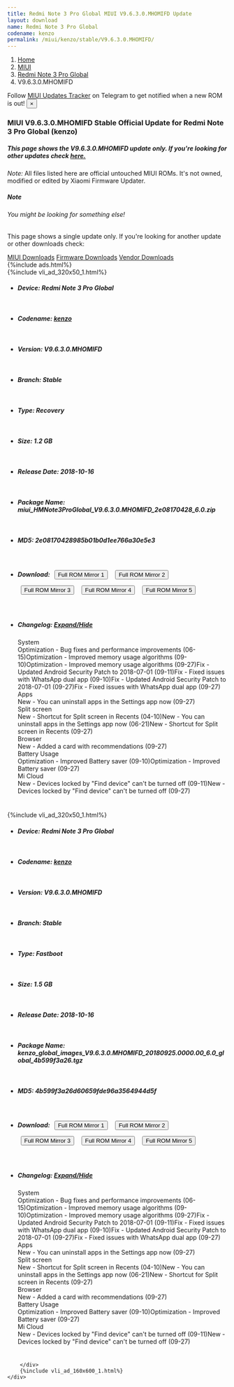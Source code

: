 ```yaml
---
title: Redmi Note 3 Pro Global MIUI V9.6.3.0.MHOMIFD Update
layout: download
name: Redmi Note 3 Pro Global
codename: kenzo
permalink: /miui/kenzo/stable/V9.6.3.0.MHOMIFD/
---
```

<nav aria-label="breadcrumb">
    <ol class="breadcrumb">
        <li class="breadcrumb-item"><a href="/">Home</a></li>
        <li class="breadcrumb-item"><a href="/miui/">MIUI</a></li>
        <li class="breadcrumb-item"><a href="/miui/kenzo/">Redmi Note 3 Pro Global</a></li>
        <li class="breadcrumb-item active" aria-current="page">V9.6.3.0.MHOMIFD</li>
    </ol>
</nav>
<div class="alert alert-primary alert-dismissible fade show" role="alert">
    Follow <a href="https://t.me/MIUIUpdatesTracker" class="alert-link">MIUI Updates Tracker</a> on Telegram to get
    notified when a new ROM is out!
    <button type="button" class="close" data-dismiss="alert" aria-label="Close">
        <span aria-hidden="true">&times;</span>
    </button>
</div>
<div class="col-12 mx-auto">
    <h3 class="title bg-light p-2 rounded">MIUI V9.6.3.0.MHOMIFD Stable Official Update for Redmi Note 3 Pro Global (kenzo)</h3>
    <h5>This page shows the V9.6.3.0.MHOMIFD update only. If you're looking for other updates check
        <a href="/miui/kenzo/">here.</a></h5>
    <p><i>Note: </i>All files listed here are official untouched MIUI ROMs.
        It's not owned, modified or edited by Xiaomi Firmware Updater.</p>
    <div class="card">
        <div class="card-body">
            <h5 class="card-title">Note</h5>
            <h6 class="card-subtitle mb-2 text-muted">You might be looking for something else!</h6>
            <p class="card-text">This page shows a single update only.
                If you're looking for another update or other downloads check:</p>
            <a href="/miui/" class="card-link">MIUI Downloads</a>
            <a href="/firmware/" class="card-link">Firmware Downloads</a>
            <a href="/vendor/" class="card-link">Vendor Downloads</a>
        </div>
    </div>
    {%include ads.html%}
    <div class="row justify-content-center">
        <div class="col-10" id="downloads">
                    <div class="card card-body">
            {%include vli_ad_320x50_1.html%}
            <ul class="list-unstyled">
                <li style="padding-bottom: 10px;">
                    <h5><b>Device: </b>Redmi Note 3 Pro Global</h5>
                </li>
                <li style="padding-bottom: 10px;">
                    <h5><b>Codename: </b> <a href="/miui/kenzo/" target="_blank">kenzo</a> </h5>
                </li>
                <li style="padding-bottom: 10px;">
                    <h5><b>Version: </b>V9.6.3.0.MHOMIFD</h5>
                </li>
                <li style="padding-bottom: 10px;">
                    <h5><b>Branch: </b>Stable</h5>
                </li>
                <li style="padding-bottom: 10px;">
                    <h5><b>Type: </b>Recovery</h5>
                </li>
                <li style="padding-bottom: 10px;">
                    <h5><b>Size: </b>1.2 GB</h5>
                </li>
                <li style="padding-bottom: 10px;">
                    <h5><b>Release Date: </b>2018-10-16</h5>
                </li>
                <li style="padding-bottom: 10px;">
                    <h5><b>Package Name: </b><span id="filename" class="text-dark">miui_HMNote3ProGlobal_V9.6.3.0.MHOMIFD_2e08170428_6.0.zip</span></h5>
                </li>
                <li style="padding-bottom: 10px;">
                    <h5><b>MD5: </b><span id="md5" class="text-muted">2e08170428985b01b0d1ee766a30e5e3</span></h5>
                </li>
                <li style="padding-bottom: 10px;">
                    <h5><b>Download: </b> <button type="button" id="download" class="btn btn-primary" style="margin: 7px;" onclick="window.open('https://cdn-ota.azureedge.net/V9.6.3.0.MHOMIFD/miui_HMNote3ProGlobal_V9.6.3.0.MHOMIFD_2e08170428_6.0.zip', '_blank');"><i class="fa fa-download"></i> Full ROM Mirror 1</button> <button type="button" id="download" class="btn btn-primary" style="margin: 7px;" onclick="window.open('https://bn.d.miui.com/V9.6.3.0.MHOMIFD/miui_HMNote3ProGlobal_V9.6.3.0.MHOMIFD_2e08170428_6.0.zip', '_blank');"><i class="fa fa-download"></i> Full ROM Mirror 2</button> <button type="button" id="download" class="btn btn-primary" style="margin: 7px;" onclick="window.open('https://ks3orig.bigota.d.miui.com/V9.6.3.0.MHOMIFD/miui_HMNote3ProGlobal_V9.6.3.0.MHOMIFD_2e08170428_6.0.zip', '_blank');"><i class="fa fa-download"></i> Full ROM Mirror 3</button> <button type="button" id="download" class="btn btn-primary" style="margin: 7px;" onclick="window.open('https://airtel.bigota.d.miui.com/V9.6.3.0.MHOMIFD/miui_HMNote3ProGlobal_V9.6.3.0.MHOMIFD_2e08170428_6.0.zip', '_blank');"><i class="fa fa-download"></i> Full ROM Mirror 4</button> <button type="button" id="download" class="btn btn-primary" style="margin: 7px;" onclick="window.open('https://hugeota.d.miui.com/V9.6.3.0.MHOMIFD/miui_HMNote3ProGlobal_V9.6.3.0.MHOMIFD_2e08170428_6.0.zip', '_blank');"><i class="fa fa-download"></i> Full ROM Mirror 5</button></h5>
                </li>
                <li style="padding-bottom: 10px;">
                    <h5><b>Changelog: </b><a href="#kenzo_1_changelog" data-toggle="collapse" role="button"
                            aria-expanded="false" aria-controls="kenzo_1_changelog"> <i class="fa fa-arrow-down"
                                aria-hidden="true"></i> Expand/Hide</a></h5>
                    <div class="collapse" id="kenzo_1_changelog">
                        <p id="changelog_text">System <br>Optimization - Bug fixes and performance improvements (06-15)Optimization - Improved memory usage algorithms (09-10)Optimization - Improved memory usage algorithms (09-27)Fix - Updated Android Security Patch to 2018-07-01 (09-11)Fix - Fixed issues with WhatsApp dual app (09-10)Fix - Updated Android Security Patch to 2018-07-01 (09-27)Fix - Fixed issues with WhatsApp dual app (09-27) <br>Apps <br>New - You can uninstall apps in the Settings app now (09-27) <br>Split screen <br>New - Shortcut for Split screen in Recents (04-10)New - You can uninstall apps in the Settings app now (06-21)New - Shortcut for Split screen in Recents (09-27) <br>Browser <br>New - Added a card with recommendations (09-27) <br>Battery Usage <br>Optimization - Improved Battery saver (09-10)Optimization - Improved Battery saver  (09-27) <br>Mi Cloud <br>New - Devices locked by "Find device" can't be turned off (09-11)New - Devices locked by "Find device" can't be turned off (09-27)</p>
                    </div>
                </li>
            </ul>
        </div>
        <div class="card card-body">
            {%include vli_ad_320x50_1.html%}
            <ul class="list-unstyled">
                <li style="padding-bottom: 10px;">
                    <h5><b>Device: </b>Redmi Note 3 Pro Global</h5>
                </li>
                <li style="padding-bottom: 10px;">
                    <h5><b>Codename: </b> <a href="/miui/kenzo/" target="_blank">kenzo</a> </h5>
                </li>
                <li style="padding-bottom: 10px;">
                    <h5><b>Version: </b>V9.6.3.0.MHOMIFD</h5>
                </li>
                <li style="padding-bottom: 10px;">
                    <h5><b>Branch: </b>Stable</h5>
                </li>
                <li style="padding-bottom: 10px;">
                    <h5><b>Type: </b>Fastboot</h5>
                </li>
                <li style="padding-bottom: 10px;">
                    <h5><b>Size: </b>1.5 GB</h5>
                </li>
                <li style="padding-bottom: 10px;">
                    <h5><b>Release Date: </b>2018-10-16</h5>
                </li>
                <li style="padding-bottom: 10px;">
                    <h5><b>Package Name: </b><span id="filename" class="text-dark">kenzo_global_images_V9.6.3.0.MHOMIFD_20180925.0000.00_6.0_global_4b599f3a26.tgz</span></h5>
                </li>
                <li style="padding-bottom: 10px;">
                    <h5><b>MD5: </b><span id="md5" class="text-muted">4b599f3a26d60659fde96a3564944d5f</span></h5>
                </li>
                <li style="padding-bottom: 10px;">
                    <h5><b>Download: </b> <button type="button" id="download" class="btn btn-primary" style="margin: 7px;" onclick="window.open('https://cdn-ota.azureedge.net/V9.6.3.0.MHOMIFD/kenzo_global_images_V9.6.3.0.MHOMIFD_20180925.0000.00_6.0_global_4b599f3a26.tgz', '_blank');"><i class="fa fa-download"></i> Full ROM Mirror 1</button> <button type="button" id="download" class="btn btn-primary" style="margin: 7px;" onclick="window.open('https://bn.d.miui.com/V9.6.3.0.MHOMIFD/kenzo_global_images_V9.6.3.0.MHOMIFD_20180925.0000.00_6.0_global_4b599f3a26.tgz', '_blank');"><i class="fa fa-download"></i> Full ROM Mirror 2</button> <button type="button" id="download" class="btn btn-primary" style="margin: 7px;" onclick="window.open('https://ks3orig.bigota.d.miui.com/V9.6.3.0.MHOMIFD/kenzo_global_images_V9.6.3.0.MHOMIFD_20180925.0000.00_6.0_global_4b599f3a26.tgz', '_blank');"><i class="fa fa-download"></i> Full ROM Mirror 3</button> <button type="button" id="download" class="btn btn-primary" style="margin: 7px;" onclick="window.open('https://airtel.bigota.d.miui.com/V9.6.3.0.MHOMIFD/kenzo_global_images_V9.6.3.0.MHOMIFD_20180925.0000.00_6.0_global_4b599f3a26.tgz', '_blank');"><i class="fa fa-download"></i> Full ROM Mirror 4</button> <button type="button" id="download" class="btn btn-primary" style="margin: 7px;" onclick="window.open('https://hugeota.d.miui.com/V9.6.3.0.MHOMIFD/kenzo_global_images_V9.6.3.0.MHOMIFD_20180925.0000.00_6.0_global_4b599f3a26.tgz', '_blank');"><i class="fa fa-download"></i> Full ROM Mirror 5</button></h5>
                </li>
                <li style="padding-bottom: 10px;">
                    <h5><b>Changelog: </b><a href="#kenzo_2_changelog" data-toggle="collapse" role="button"
                            aria-expanded="false" aria-controls="kenzo_2_changelog"> <i class="fa fa-arrow-down"
                                aria-hidden="true"></i> Expand/Hide</a></h5>
                    <div class="collapse" id="kenzo_2_changelog">
                        <p id="changelog_text">System <br>Optimization - Bug fixes and performance improvements (06-15)Optimization - Improved memory usage algorithms (09-10)Optimization - Improved memory usage algorithms (09-27)Fix - Updated Android Security Patch to 2018-07-01 (09-11)Fix - Fixed issues with WhatsApp dual app (09-10)Fix - Updated Android Security Patch to 2018-07-01 (09-27)Fix - Fixed issues with WhatsApp dual app (09-27) <br>Apps <br>New - You can uninstall apps in the Settings app now (09-27) <br>Split screen <br>New - Shortcut for Split screen in Recents (04-10)New - You can uninstall apps in the Settings app now (06-21)New - Shortcut for Split screen in Recents (09-27) <br>Browser <br>New - Added a card with recommendations (09-27) <br>Battery Usage <br>Optimization - Improved Battery saver (09-10)Optimization - Improved Battery saver  (09-27) <br>Mi Cloud <br>New - Devices locked by "Find device" can't be turned off (09-11)New - Devices locked by "Find device" can't be turned off (09-27)</p>
                    </div>
                </li>
            </ul>
        </div>

        </div>
        {%include vli_ad_160x600_1.html%}
    </div>
</div>
